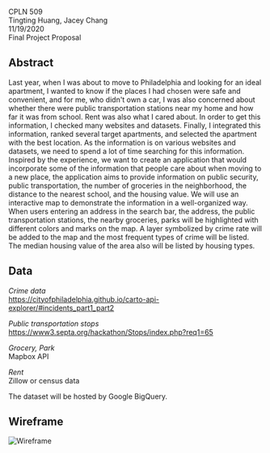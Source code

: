 CPLN 509
<br> Tingting Huang, Jacey Chang
<br> 11/19/2020
<br> Final Project Proposal


## Abstract
Last year, when I was about to move to Philadelphia and looking for an ideal apartment,
I wanted to know if the places I had chosen were safe and convenient, and for me, who didn't own a car,
I was also concerned about whether there were public transportation stations near my home and how far it 
was from school. Rent was also what I cared about. In order to get this information, I checked many websites 
and datasets. Finally, I integrated this information, ranked several target apartments, and selected the 
apartment with the best location. As the information is on various websites and datasets, we need to spend 
a lot of time searching for this information. Inspired by the experience, we want to create an application that 
would incorporate some of the information that people care about when moving to a new place, the application aims 
to provide information on public security, public transportation, the number of groceries in the neighborhood, 
the distance to the nearest school, and the housing value. We will use an interactive map to demonstrate the information 
in a well-organized way. When users entering an address in the search bar, the address, the public transportation stations, 
the nearby groceries, parks will be highlighted with different colors and marks on the map. A layer symbolized by crime rate 
will be added to the map and the most frequent types of crime will be listed. The median housing value of the area also will 
be listed by housing types.

## Data

*Crime data*
<br>https://cityofphiladelphia.github.io/carto-api-explorer/#incidents_part1_part2

*Public transportation stops*
<br>https://www3.septa.org/hackathon/Stops/index.php?req1=65

*Grocery, Park*
<br>Mapbox API

*Rent*
<br>Zillow or census data

The dataset will be hosted by Google BigQuery.

## Wireframe
![Wireframe](https://s3.amazonaws.com/assets.mockflow.com/app/wireframepro/company/C859752deecf4c946794ea46188dedce3/projects/M52960820a7f9f28802b896bfbd6a47a81605904959174/pages/cee1db473ed74bf18a15ac7ff51ede38/image/cee1db473ed74bf18a15ac7ff51ede38.png)
